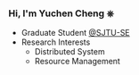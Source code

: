 ### Hi, I'm Yuchen Cheng ⎈

<!--
**rudeigerc/rudeigerc** is a ✨ _special_ ✨ repository because its `README.md` (this file) appears on your GitHub profile.

Here are some ideas to get you started:

- 🔭 I’m currently working on ...
- 🌱 I’m currently learning ...
- 👯 I’m looking to collaborate on ...
- 🤔 I’m looking for help with ...
- 💬 Ask me about ...
- 📫 How to reach me: ...
- 😄 Pronouns: ...
- ⚡ Fun fact: ...
-->

- Graduate Student [@SJTU-SE](https://github.com/SJTU-SE)
- Research Interests
  - Distributed System
  - Resource Management
